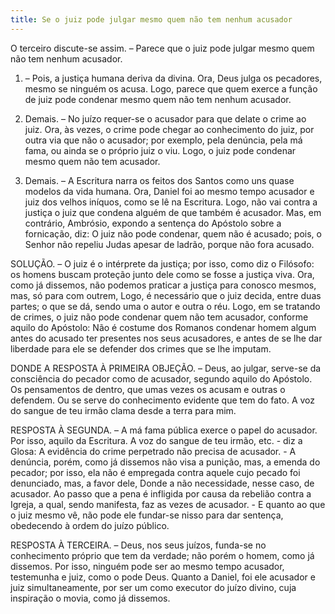 ```yaml
---
title: Se o juiz pode julgar mesmo quem não tem nenhum acusador
---
```


O terceiro discute-se assim. – Parece que o juiz pode julgar mesmo quem não tem nenhum acusador.  

1. – Pois, a justiça humana deriva da divina. Ora, Deus julga os pecadores, mesmo se ninguém os acusa. Logo, parece que quem exerce a função de juiz pode condenar mesmo quem não tem nenhum acusador.  

2. Demais. – No juízo requer-se o acusador para que delate o crime ao juiz. Ora, às vezes, o crime pode chegar ao conhecimento do juiz, por outra via que não o acusador; por exemplo, pela denúncia, pela má fama, ou ainda se o próprio juiz o viu. Logo, o juiz pode condenar mesmo quem não tem acusador.  

3. Demais. – A Escritura narra os feitos dos Santos como uns quase modelos da vida humana. Ora, Daniel foi ao mesmo tempo acusador e juiz dos velhos iníquos, como se lê na Escritura. Logo, não vai contra a justiça o juiz que condena alguém de que também é acusador.  Mas, em contrário, Ambrósio, expondo a sentença do Apóstolo sobre a fornicação, diz: O juiz não pode condenar, quem não é acusado; pois, o Senhor não repeliu Judas apesar de ladrão, porque não fora acusado.  

SOLUÇÃO. – O juiz é o intérprete da justiça; por isso, como diz o Filósofo: os homens buscam proteção junto dele como se fosse a justiça viva. Ora, como já dissemos, não podemos praticar a justiça para conosco mesmos, mas, só para com outrem, Logo, é necessário que o juiz decida, entre duas partes; o que se dá, sendo uma o autor e outra o réu. Logo, em se tratando de crimes, o juiz não pode condenar quem não tem acusador, conforme aquilo do Apóstolo: Não é costume dos Romanos condenar homem algum antes do acusado ter presentes nos seus acusadores, e antes de se lhe dar liberdade para ele se defender dos crimes que se lhe imputam.  

DONDE A RESPOSTA À PRIMEIRA OBJEÇÃO. – Deus, ao julgar, serve-se da consciência do pecador como de acusador, segundo aquilo do Apóstolo. Os pensamentos de dentro, que umas vezes os acusam e outras o defendem. Ou se serve do conhecimento evidente que tem do fato. A voz do sangue de teu irmão clama desde a terra para mim.  

RESPOSTA À SEGUNDA. – A má fama pública exerce o papel do acusador. Por isso, aquilo da Escritura. A voz do sangue de teu irmão, etc. - diz a Glosa: A evidência do crime perpetrado não precisa de acusador. - A denúncia, porém, como já dissemos não visa a punição, mas, a emenda do pecador; por isso, ela não é empregada contra aquele cujo pecado foi denunciado, mas, a favor dele, Donde a não necessidade, nesse caso, de acusador. Ao passo que a pena é infligida por causa da rebelião contra a Igreja, a qual, sendo manifesta, faz as vezes de acusador. - E quanto ao que o juiz mesmo vê, não pode ele fundar-se nisso para dar sentença, obedecendo à ordem do juízo público.  

RESPOSTA À TERCEIRA. – Deus, nos seus juízos, funda-se no conhecimento próprio que tem da verdade; não porém o homem, como já dissemos. Por isso, ninguém pode ser ao mesmo tempo acusador, testemunha e juiz, como o pode Deus. Quanto a Daniel, foi ele acusador e juiz simultaneamente, por ser um como executor do juízo divino, cuja inspiração o movia, como já dissemos.